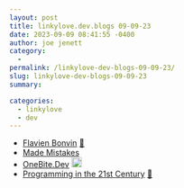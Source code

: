 ```yaml
---
layout: post
title: linkylove.dev.blogs 09-09-23
date: 2023-09-09 08:41:55 -0400
author: joe jenett
category:
  - 
permalink: /linkylove-dev-blogs-09-09-23/
slug: linkylove-dev-blogs-09-09-23
summary: 

categories:
  - linkylove
  - dev
---
```

<ul class="linkylove">
	<li><a title="Flavien Bonvin" href="https://www.flavienbonvin.com/">Flavien Bonvin</a> <a href="https://pinboard.in/u:peterkaminski">📌</a></li>
	<li><a title="Michael Rose" href="https://mademistakes.com/">Made Mistakes</a></li>
	<li><a title="Hilman" href="https://onebite.dev/">OneBite.Dev</a> <a class="normaltext" title="source" href="https://personalsit.es/"><img src="https://iwebthings.joejenett.com/images/left-arrow.png" alt="" width="18"></a></li>
	<li><a title="James Hague" href="https://prog21.dadgum.com/">Programming in the 21st Century</a> <a href="https://pinboard.in/u:dusko">📌</a></li>
</ul>

<a style="display:none;" href="https://brid.gy/publish/mastodon"><small>(cross-posted to mastodon)</small></a>